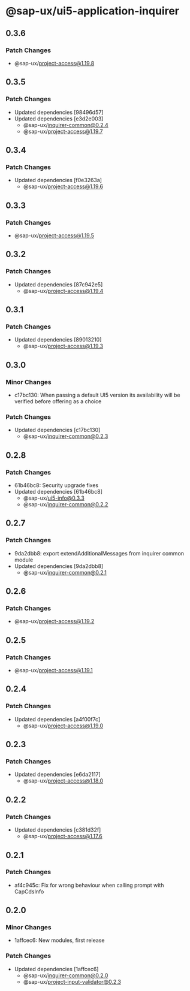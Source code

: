 # @sap-ux/ui5-application-inquirer

## 0.3.6

### Patch Changes

-   @sap-ux/project-access@1.19.8

## 0.3.5

### Patch Changes

-   Updated dependencies [98496d57]
-   Updated dependencies [e3d2e003]
    -   @sap-ux/inquirer-common@0.2.4
    -   @sap-ux/project-access@1.19.7

## 0.3.4

### Patch Changes

-   Updated dependencies [f0e3263a]
    -   @sap-ux/project-access@1.19.6

## 0.3.3

### Patch Changes

-   @sap-ux/project-access@1.19.5

## 0.3.2

### Patch Changes

-   Updated dependencies [87c942e5]
    -   @sap-ux/project-access@1.19.4

## 0.3.1

### Patch Changes

-   Updated dependencies [89013210]
    -   @sap-ux/project-access@1.19.3

## 0.3.0

### Minor Changes

-   c17bc130: When passing a default UI5 version its availability will be verified before offering as a choice

### Patch Changes

-   Updated dependencies [c17bc130]
    -   @sap-ux/inquirer-common@0.2.3

## 0.2.8

### Patch Changes

-   61b46bc8: Security upgrade fixes
-   Updated dependencies [61b46bc8]
    -   @sap-ux/ui5-info@0.3.3
    -   @sap-ux/inquirer-common@0.2.2

## 0.2.7

### Patch Changes

-   9da2dbb8: export extendAdditionalMessages from inquirer common module
-   Updated dependencies [9da2dbb8]
    -   @sap-ux/inquirer-common@0.2.1

## 0.2.6

### Patch Changes

-   @sap-ux/project-access@1.19.2

## 0.2.5

### Patch Changes

-   @sap-ux/project-access@1.19.1

## 0.2.4

### Patch Changes

-   Updated dependencies [a4f00f7c]
    -   @sap-ux/project-access@1.19.0

## 0.2.3

### Patch Changes

-   Updated dependencies [e6da2117]
    -   @sap-ux/project-access@1.18.0

## 0.2.2

### Patch Changes

-   Updated dependencies [c381d32f]
    -   @sap-ux/project-access@1.17.6

## 0.2.1

### Patch Changes

-   af4c945c: Fix for wrong behaviour when calling prompt with CapCdsInfo

## 0.2.0

### Minor Changes

-   1affcec6: New modules, first release

### Patch Changes

-   Updated dependencies [1affcec6]
    -   @sap-ux/inquirer-common@0.2.0
    -   @sap-ux/project-input-validator@0.2.3
